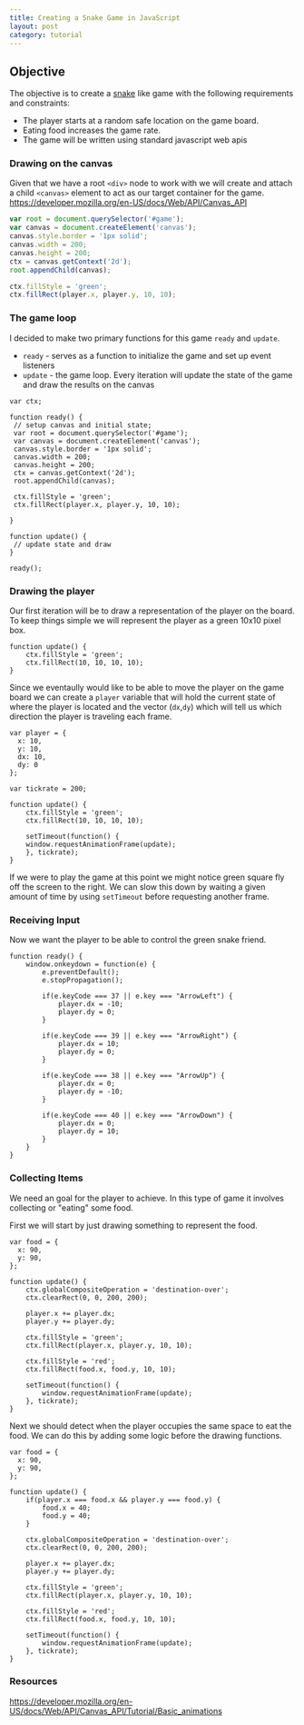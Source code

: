 ```yaml
---
title: Creating a Snake Game in JavaScript
layout: post
category: tutorial
---
```


<div id='game'></div>

<script>
var ctx;

var tickrate = 200;

var player = {
  dx: 10,
  dy: 0,
  x: 0,
  y: 0,
  size: 1,
};

var food = {
  x: 90,
  y: 90,
};

function ready() {
    var root = document.querySelector('#game');
    var canvas = document.createElement('canvas');
    canvas.style.border = '1px solid';
    canvas.width = 200;
    canvas.height = 200;
    ctx = canvas.getContext('2d');
    root.appendChild(canvas);

    window.onkeydown = function(e) {
        e.preventDefault();
        e.stopPropagation();

        if(e.keyCode === 37 || e.key === "ArrowLeft") {
            player.dx = -10;
            player.dy = 0;
        }

        if(e.keyCode === 39 || e.key === "ArrowRight") {
            player.dx = 10;
            player.dy = 0;
        }

        if(e.keyCode === 38 || e.key === "ArrowUp") {
            player.dx = 0;
            player.dy = -10;
        }

        if(e.keyCode === 40 || e.key === "ArrowDown") {
            player.dx = 0;
            player.dy = 10;
        }
    }

    window.requestAnimationFrame(update);
}

function update() {
    if(player.x === food.x && player.y === food.y) {
        food.x = 40;
        food.y = 40;
    }

    ctx.globalCompositeOperation = 'destination-over';
    ctx.clearRect(0, 0, 200, 200);

    player.x += player.dx;
    player.y += player.dy;

    ctx.fillStyle = 'green';
    ctx.fillRect(player.x, player.y, 10, 10);

    ctx.fillStyle = 'red';
    ctx.fillRect(food.x, food.y, 10, 10);

    setTimeout(function() {
        window.requestAnimationFrame(update);
    }, tickrate);
}

ready();

</script>

## Objective

The objective is to create a [snake](https://en.wikipedia.org/wiki/Snake) like game with the following requirements and constraints:

* The player starts at a random safe location on the game board.
* Eating food increases the game rate.
* The game will be written using standard javascript web apis


### Drawing on the canvas

Given that we have a root `<div>` node to work with we will create and attach a child `<canvas>` element to act as our target container for the game.
https://developer.mozilla.org/en-US/docs/Web/API/Canvas_API

```javascript
var root = document.querySelector('#game');
var canvas = document.createElement('canvas');
canvas.style.border = '1px solid';
canvas.width = 200;
canvas.height = 200;
ctx = canvas.getContext('2d');
root.appendChild(canvas);

ctx.fillStyle = 'green';
ctx.fillRect(player.x, player.y, 10, 10);
```

### The game loop

I decided to make two primary functions for this game `ready` and `update`.

* `ready` - serves as a function to initialize the game and set up event listeners
* `update` - the game loop. Every iteration will update the state of the game and draw the results on the canvas

```
var ctx;

function ready() {
 // setup canvas and initial state;
 var root = document.querySelector('#game');
 var canvas = document.createElement('canvas');
 canvas.style.border = '1px solid';
 canvas.width = 200;
 canvas.height = 200;
 ctx = canvas.getContext('2d');
 root.appendChild(canvas);

 ctx.fillStyle = 'green';
 ctx.fillRect(player.x, player.y, 10, 10);

}

function update() {
 // update state and draw
}

ready();

```

### Drawing the player

Our first iteration will be to draw a representation of the player on the board. To keep things simple we will represent the player as a green 10x10 pixel box.

```
function update() {
    ctx.fillStyle = 'green';
    ctx.fillRect(10, 10, 10, 10);
}
```

Since we eventaully would like to be able to move the player on the game board we can create a `player` variable that will hold the current state of where the player is located and the vector (`dx`,`dy`) which will tell us which direction the player is traveling each frame.

```
var player = {
  x: 10,
  y: 10,
  dx: 10,
  dy: 0
};

var tickrate = 200;

function update() {
    ctx.fillStyle = 'green';
    ctx.fillRect(10, 10, 10, 10);

    setTimeout(function() {
    window.requestAnimationFrame(update);
    }, tickrate);
}

```

If we were to play the game at this point we might notice green square fly off the screen to the right. We can slow this down by waiting a given amount of time by using `setTimeout` before requesting another frame.

### Receiving Input

Now we want the player to be able to control the green snake friend.

```
function ready() {
    window.onkeydown = function(e) {
        e.preventDefault();
        e.stopPropagation();

        if(e.keyCode === 37 || e.key === "ArrowLeft") {
            player.dx = -10;
            player.dy = 0;
        }

        if(e.keyCode === 39 || e.key === "ArrowRight") {
            player.dx = 10;
            player.dy = 0;
        }

        if(e.keyCode === 38 || e.key === "ArrowUp") {
            player.dx = 0;
            player.dy = -10;
        }

        if(e.keyCode === 40 || e.key === "ArrowDown") {
            player.dx = 0;
            player.dy = 10;
        }
    }
}
```

### Collecting Items

We need an goal for the player to achieve. In this type of game it involves collecting or "eating" some food. 

First we will start by just drawing something to represent the food.

```
var food = {
  x: 90,
  y: 90,
};

function update() {
    ctx.globalCompositeOperation = 'destination-over';
    ctx.clearRect(0, 0, 200, 200);

    player.x += player.dx;
    player.y += player.dy;

    ctx.fillStyle = 'green';
    ctx.fillRect(player.x, player.y, 10, 10);

    ctx.fillStyle = 'red';
    ctx.fillRect(food.x, food.y, 10, 10);

    setTimeout(function() {
        window.requestAnimationFrame(update);
    }, tickrate);
}

```

Next we should detect when the player occupies the same space to eat the food. We can do this by adding some logic before the drawing functions.

```
var food = {
  x: 90,
  y: 90,
};

function update() {
    if(player.x === food.x && player.y === food.y) {
        food.x = 40;
        food.y = 40;
    }

    ctx.globalCompositeOperation = 'destination-over';
    ctx.clearRect(0, 0, 200, 200);

    player.x += player.dx;
    player.y += player.dy;

    ctx.fillStyle = 'green';
    ctx.fillRect(player.x, player.y, 10, 10);

    ctx.fillStyle = 'red';
    ctx.fillRect(food.x, food.y, 10, 10);

    setTimeout(function() {
        window.requestAnimationFrame(update);
    }, tickrate);
}

```



### Resources

https://developer.mozilla.org/en-US/docs/Web/API/Canvas_API/Tutorial/Basic_animations
